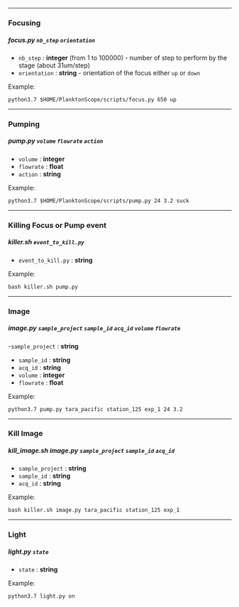 _________________
### Focusing
##### focus.py `nb_step` `orientation`

- `nb_step` : **integer** (from 1 to 100000) - number of step to perform by the stage (about 31um/step)
- `orientation` : **string** - orientation of the focus either `up` or `down`

Example:

    python3.7 $HOME/PlanktonScope/scripts/focus.py 650 up

_________________
### Pumping
##### pump.py `volume` `flowrate` `action`

- `volume` : **integer** 
- `flowrate` : **float** 
- `action` : **string**

Example:

    python3.7 $HOME/PlanktonScope/scripts/pump.py 24 3.2 suck
    
_________________
### Killing Focus or Pump event
##### killer.sh `event_to_kill.py`

- `event_to_kill.py` : **string**


Example:

    bash killer.sh pump.py
    
_________________
### Image
##### image.py `sample_project` `sample_id` `acq_id` `volume` `flowrate`

-`sample_project` : **string**
- `sample_id` : **string**
- `acq_id` : **string**
- `volume` : **integer**
- `flowrate` : **float**

Example:

    python3.7 pump.py tara_pacific station_125 exp_1 24 3.2
    
_________________
### Kill Image
##### kill_image.sh image.py `sample_project` `sample_id` `acq_id`

- `sample_project` : **string**
- `sample_id` : **string**
- `acq_id` : **string**

Example:

    bash killer.sh image.py tara_pacific station_125 exp_1
    
_________________

### Light
##### light.py `state`

- `state` : **string**

Example:

    python3.7 light.py on

